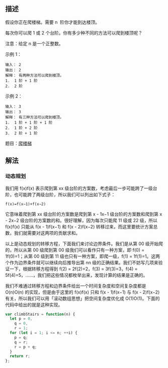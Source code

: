 ## 描述

假设你正在爬楼梯。需要 n  阶你才能到达楼顶。

每次你可以爬 1 或 2 个台阶。你有多少种不同的方法可以爬到楼顶呢？

注意：给定 n 是一个正整数。

示例 1：

```
输入： 2
输出： 2
解释： 有两种方法可以爬到楼顶。
1.  1 阶 + 1 阶
2.  2 阶
```

示例 2：

```
输入： 3
输出： 3
解释： 有三种方法可以爬到楼顶。
1.  1 阶 + 1 阶 + 1 阶
2.  1 阶 + 2 阶
3.  2 阶 + 1 阶
```

题目：[爬楼梯](https://leetcode-cn.com/problems/climbing-stairs/)

## 解法

### 动态规划

我们用 f(x)f(x) 表示爬到第 xx 级台阶的方案数，考虑最后一步可能跨了一级台阶，也可能跨了两级台阶，所以我们可以列出如下式子：

```
f(x)=f(x−1)+f(x−2)
```

它意味着爬到第 xx 级台阶的方案数是爬到第 x - 1x−1 级台阶的方案数和爬到第 x - 2x−2 级台阶的方案数的和。很好理解，因为每次只能爬 11 级或 22 级，所以 f(x)f(x) 只能从 f(x - 1)f(x−1) 和 f(x - 2)f(x−2) 转移过来，而这里要统计方案总数，我们就需要对这两项的贡献求和。

以上是动态规划的转移方程，下面我们来讨论边界条件。我们是从第 00 级开始爬的，所以从第 00 级爬到第 00 级我们可以看作只有一种方案，即 f(0) = 1f(0)=1；从第 00 级到第 11 级也只有一种方案，即爬一级，f(1) = 1f(1)=1。这两个作为边界条件就可以继续向后推导出第 nn 级的正确结果。我们不妨写几项来验证一下，根据转移方程得到 f(2) = 2f(2)=2，f(3) = 3f(3)=3，f(4) = 5f(4)=5，……，我们把这些情况都枚举出来，发现计算的结果是正确的。

我们不难通过转移方程和边界条件给出一个时间复杂度和空间复杂度都是 O(n)O(n) 的实现，但是由于这里的 f(x)f(x) 只和 f(x - 1)f(x−1) 与 f(x - 2)f(x−2) 有关，所以我们可以用「滚动数组思想」把空间复杂度优化成 O(1)O(1)。下面的代码中给出的就是这种实现。

```js
var climbStairs = function(n) {
  let p = 0,
    q = 0,
    r = 1;
  for (let i = 1; i <= n; ++i) {
    p = q;
    q = r;
    r = p + q;
  }
  return r;
};
```
